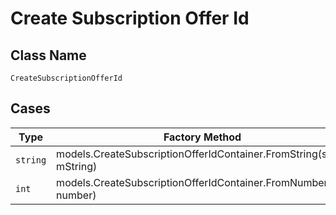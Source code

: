 
# Create Subscription Offer Id

## Class Name

`CreateSubscriptionOfferId`

## Cases

| Type | Factory Method |
|  --- | --- |
| `string` | models.CreateSubscriptionOfferIdContainer.FromString(string mString) |
| `int` | models.CreateSubscriptionOfferIdContainer.FromNumber(int number) |


